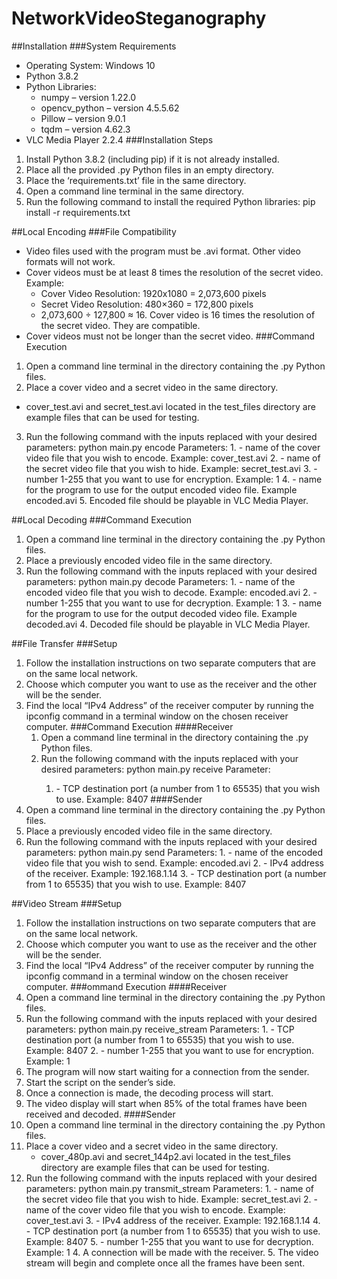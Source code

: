 # NetworkVideoSteganography

##Installation
###System Requirements 
- Operating System: Windows 10
- Python 3.8.2
- Python Libraries:
    - numpy – version 1.22.0
    - opencv_python – version 4.5.5.62
    - Pillow – version 9.0.1
    - tqdm – version 4.62.3
- VLC Media Player 2.2.4
###Installation Steps
1.	Install Python 3.8.2 (including pip) if it is not already installed. 
2.	Place all the provided .py Python files in an empty directory. 
3.	Place the ‘requirements.txt’ file in the same directory.
4.	Open a command line terminal in the same directory.
5.	Run the following command to install the required Python libraries:
    pip install -r requirements.txt

##Local Encoding
###File Compatibility
- Video files used with the program must be .avi format. Other video formats will not work. 
- Cover videos must be at least 8 times the resolution of the secret video. Example:
    - Cover Video Resolution: 1920x1080 = 2,073,600 pixels
    - Secret Video Resolution: 480×360 = 172,800 pixels
    - 2,073,600 ÷ 127,800 ≈ 16. Cover video is 16 times the resolution of the secret video. They are compatible. 
- Cover videos must not be longer than the secret video. 
###Command Execution
1.	Open a command line terminal in the directory containing the .py Python files. 
2.	Place a cover video and a secret video in the same directory. 
-	cover_test.avi and secret_test.avi located in the test_files directory are example files that can be used for testing.
3.	Run the following command with the inputs replaced with your desired parameters:
    python main.py encode <cover file> <secret file> <encryption key> <output file>
    Parameters:
        1.	<cover file> - name of the cover video file that you wish to encode.
        Example: cover_test.avi
        2.	<secret file> - name of the secret video file that you wish to hide.
        Example: secret_test.avi
        3.	<encryption key> - number 1-255 that you want to use for encryption.
        Example: 1
        4.	<output file> - name for the program to use for the output encoded video file.
        Example encoded.avi
        5.	Encoded file should be playable in VLC Media Player. 

##Local Decoding
###Command Execution
1.	Open a command line terminal in the directory containing the .py Python files. 
2.	Place a previously encoded video file in the same directory. 
3.	Run the following command with the inputs replaced with your desired parameters:
    python main.py decode <encoded file> <decryption key> <output file>
    Parameters:
        1.	<encoded file> - name of the encoded video file that you wish to decode.
        Example: encoded.avi
        2.	<decryption key> - number 1-255 that you want to use for decryption.
        Example: 1
        3.	<output file> - name for the program to use for the output decoded video file.
        Example decoded.avi
        4.	Decoded file should be playable in VLC Media Player. 

##File Transfer
###Setup
1.	Follow the installation instructions on two separate computers that are on the same local network. 
2.	Choose which computer you want to use as the receiver and the other will be the sender. 
3.	Find the local “IPv4 Address” of the receiver computer by running the ipconfig command in a terminal window on the chosen receiver computer.
###Command Execution
####Receiver
    1.	Open a command line terminal in the directory containing the .py Python files. 
    2.	Run the following command with the inputs replaced with your desired parameters:
    python main.py receive <destination port>
    Parameter:
        1.	<destination port> - TCP destination port (a number from 1 to 65535) that you wish to use.
        Example: 8407
####Sender
1.	Open a command line terminal in the directory containing the .py Python files. 
2.	Place a previously encoded video file in the same directory. 
3.	Run the following command with the inputs replaced with your desired parameters:
    python main.py send <file> <destination IP address> <destination port>
    Parameters:
        1.	<file> - name of the encoded video file that you wish to send.
        Example: encoded.avi
        2.	<destination IP address> - IPv4 address of the receiver.
        Example: 192.168.1.14
        3.	<destination port> - TCP destination port (a number from 1 to 65535) that you wish to use.
        Example: 8407

##Video Stream
###Setup
1.	Follow the installation instructions on two separate computers that are on the same local network. 
2.	Choose which computer you want to use as the receiver and the other will be the sender. 
3.	Find the local “IPv4 Address” of the receiver computer by running the ipconfig command in a terminal window on the chosen receiver computer.
###ommand Execution
####Receiver
1.	Open a command line terminal in the directory containing the .py Python files. 
2.	Run the following command with the inputs replaced with your desired parameters:
    python main.py receive_stream <destination port> <encryption key>
    Parameters:
        1.	<destination port> - TCP destination port (a number from 1 to 65535) that you wish to use.
        Example: 8407
        2.	<encryption key> - number 1-255 that you want to use for encryption.
        Example: 1
3.	The program will now start waiting for a connection from the sender. 
4.	Start the script on the sender’s side.
5.	Once a connection is made, the decoding process will start.
6.	The video display will start when 85% of the total frames have been received and decoded.
####Sender
1.	Open a command line terminal in the directory containing the .py Python files. 
2.	Place a cover video and a secret video in the same directory. 
    - cover_480p.avi and secret_144p2.avi located in the test_files directory are example files that can be used for testing.
3.	Run the following command with the inputs replaced with your desired parameters:
    python main.py transmit_stream <secret file> <cover file> <destination IP address> <destination port> <encryption key>
    Parameters:
        1.	<secret file> - name of the secret video file that you wish to hide.
            Example: secret_test.avi
        2.	<cover file> - name of the cover video file that you wish to encode.
            Example: cover_test.avi
        3.	<destination IP address> - IPv4 address of the receiver.
            Example: 192.168.1.14
        4.	<destination port> - TCP destination port (a number from 1 to 65535) that you wish to use.
            Example: 8407
        5.	<decryption key> - number 1-255 that you want to use for decryption.
            Example: 1
        4.	A connection will be made with the receiver. 
        5.	The video stream will begin and complete once all the frames have been sent. 
